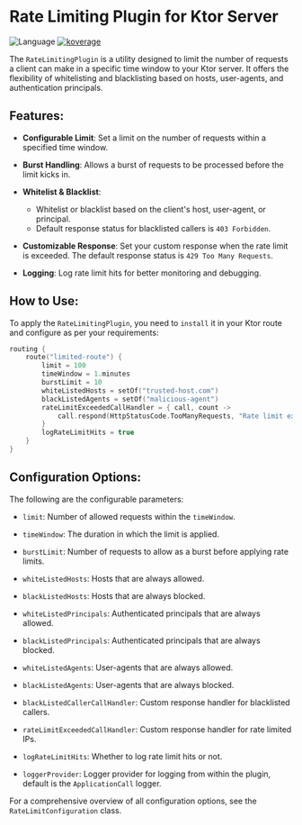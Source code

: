 # Rate Limiting Plugin for Ktor Server
![Language](https://img.shields.io/github/languages/top/flaxoos/flax-ktor-plugins?color=blue&logo=kotlin)
<a href="file:/Users/ido/IdeaProjects/flax-ktor-plugins/ktor-server-rate-limiting/build/reports/kover/html/index.html">![koverage](https://img.shields.io/badge/95.16-green?logo=kotlin&label=koverage&style=flat)</a>

The `RateLimitingPlugin` is a utility designed to limit the number of requests a client can make in a specific time window to your Ktor server. It offers the flexibility of whitelisting and blacklisting based on hosts, user-agents, and authentication principals.

## Features:

- **Configurable Limit**: Set a limit on the number of requests within a specified time window.

- **Burst Handling**: Allows a burst of requests to be processed before the limit kicks in.

- **Whitelist & Blacklist**:
    - Whitelist or blacklist based on the client's host, user-agent, or principal.
    - Default response status for blacklisted callers is `403 Forbidden`.

- **Customizable Response**: Set your custom response when the rate limit is exceeded. The default response status is `429 Too Many Requests`.

- **Logging**: Log rate limit hits for better monitoring and debugging.

## How to Use:

To apply the `RateLimitingPlugin`, you need to `install` it in your Ktor route and configure as per your requirements:

```kotlin
routing {
    route("limited-route") {
        limit = 100
        timeWindow = 1.minutes
        burstLimit = 10
        whiteListedHosts = setOf("trusted-host.com")
        blackListedAgents = setOf("malicious-agent")
        rateLimitExceededCallHandler = { call, count ->
            call.respond(HttpStatusCode.TooManyRequests, "Rate limit exceeded: call count: $count, limit: $limit")
        }
        logRateLimitHits = true
    }
}
```

## Configuration Options:

The following are the configurable parameters:

- `limit`: Number of allowed requests within the `timeWindow`.

- `timeWindow`: The duration in which the limit is applied.

- `burstLimit`: Number of requests to allow as a burst before applying rate limits.

- `whiteListedHosts`: Hosts that are always allowed.

- `blackListedHosts`: Hosts that are always blocked.

- `whiteListedPrincipals`: Authenticated principals that are always allowed.

- `blackListedPrincipals`: Authenticated principals that are always blocked.

- `whiteListedAgents`: User-agents that are always allowed.

- `blackListedAgents`: User-agents that are always blocked.

- `blackListedCallerCallHandler`: Custom response handler for blacklisted callers.

- `rateLimitExceededCallHandler`: Custom response handler for rate limited IPs.

- `logRateLimitHits`: Whether to log rate limit hits or not.

- `loggerProvider`: Logger provider for logging from within the plugin, default is the `ApplicationCall` logger.

For a comprehensive overview of all configuration options, see the `RateLimitConfiguration` class.
